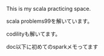 This is my scala practicing space.


scala problems99を解いています。

codilityも解いてます。

doc以下に初めてのsparkメモってます
